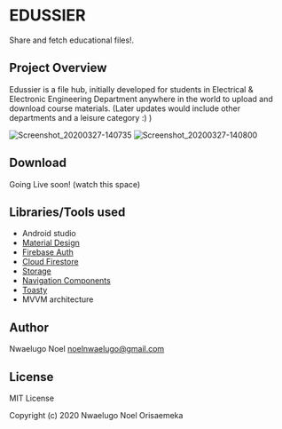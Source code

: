 # EDUSSIER
Share and fetch educational files!.

## Project Overview
Edussier is a file hub, initially developed for students in Electrical & Electronic Engineering Department anywhere in the world
to upload and download course materials.
(Later updates would include other departments and a leisure category :) )

![Screenshot_20200327-140735](https://user-images.githubusercontent.com/40652867/77787528-f8682400-705f-11ea-80c5-c51e884e1028.png) ![Screenshot_20200327-140800](https://user-images.githubusercontent.com/40652867/77786484-264c6900-705e-11ea-9ddd-2a6f2404f40c.png)



## Download
Going Live soon! (watch this space)

## Libraries/Tools used
* Android studio
* [Material Design](https://material.io/develop/android/)
* [Firebase Auth](https://firebase.google.com/docs/auth)
* [Cloud Firestore](https://firebase.google.com/docs/firestore)
* [Storage](https://firebase.google.com/docs/storage)
* [Navigation Components](https://developer.android.com/guide/navigation/navigation-getting-started)
* [Toasty](https://github.com/GrenderG/Toasty)
* MVVM architecture

## Author
Nwaelugo Noel
noelnwaelugo@gmail.com

## License

MIT License

Copyright (c) 2020 Nwaelugo Noel Orisaemeka


